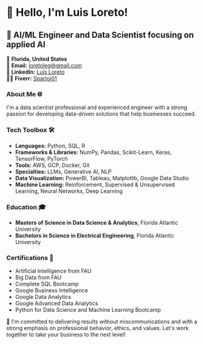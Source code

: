 # 👋 Hello, I'm Luis Loreto!

## 🚀 AI/ML Engineer and Data Scientist focusing on applied AI

📍 **Florida, United States**  
📧 **Email:** [loretoleg@gmail.com](mailto:loretoleg@gmail.com)  
🔗 **LinkedIn:** [Luis Loreto](https://www.linkedin.com/in/luis-loreto-302460164/)  
👨‍💻 **Fiverr:** [Spartoi01](https://www.fiverr.com/spartoi01)


### About Me 🌐
I'm a data scientist professional and experienced engineer with a strong passion for developing data-driven solutions that help businesses succeed.

### Tech Toolbox 🛠️
- **Languages:** Python, SQL, R
- **Frameworks & Libraries:** NumPy, Pandas, Scikit-Learn, Keras, TensorFlow, PyTorch
- **Tools:** AWS, GCP, Docker, Git
- **Specialties:** LLMs, Generative AI, NLP
- **Data Visualization:** PowerBI, Tableau, Matplotlib, Google Data Studio
- **Machine Learning:** Reinforcement, Supervised & Unsupervised Learning, Neural Networks, Deep Learning

### Education 🎓
- **Masters of Science in Data Science & Analytics**, Florida Atlantic University
- **Bachelors in Science in Electrical Engineering**, Florida Atlantic University

### Certifications 📜
- Artificial Intelligence from FAU
- Big Data from FAU
- Complete SQL Bootcamp
- Google Business Intelligence
- Google Data Analytics
- Google Advanced Data Analytics
- Python for Data Science and Machine Learning
Bootcamp

🔗 I'm committed to delivering results without miscommunications and with a strong emphasis on professional behavior, ethics, and values. Let's work together to take your business to the next level!
